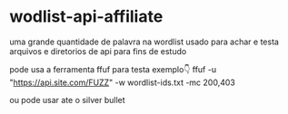 # wodlist-api-affiliate

uma grande quantidade de palavra na wordlist usado para achar e testa arquivos e diretorios de api para fins de estudo

pode usa a ferramenta ffuf para testa exemplo👇
ffuf -u "https://api.site.com/FUZZ" -w wordlist-ids.txt -mc 200,403

ou pode usar ate o silver bullet
